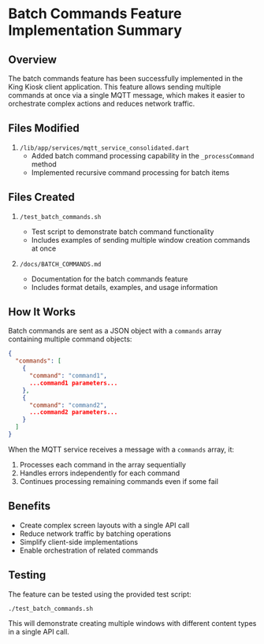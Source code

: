 # Batch Commands Feature Implementation Summary

## Overview

The batch commands feature has been successfully implemented in the King Kiosk client application. This feature allows sending multiple commands at once via a single MQTT message, which makes it easier to orchestrate complex actions and reduces network traffic.

## Files Modified

1. `/lib/app/services/mqtt_service_consolidated.dart`
   - Added batch command processing capability in the `_processCommand` method
   - Implemented recursive command processing for batch items

## Files Created

1. `/test_batch_commands.sh`
   - Test script to demonstrate batch command functionality
   - Includes examples of sending multiple window creation commands at once

2. `/docs/BATCH_COMMANDS.md`
   - Documentation for the batch commands feature
   - Includes format details, examples, and usage information

## How It Works

Batch commands are sent as a JSON object with a `commands` array containing multiple command objects:

```json
{
  "commands": [
    {
      "command": "command1",
      ...command1 parameters...
    },
    {
      "command": "command2",
      ...command2 parameters...
    }
  ]
}
```

When the MQTT service receives a message with a `commands` array, it:
1. Processes each command in the array sequentially
2. Handles errors independently for each command
3. Continues processing remaining commands even if some fail

## Benefits

- Create complex screen layouts with a single API call
- Reduce network traffic by batching operations
- Simplify client-side implementations
- Enable orchestration of related commands

## Testing

The feature can be tested using the provided test script:

```bash
./test_batch_commands.sh
```

This will demonstrate creating multiple windows with different content types in a single API call.

